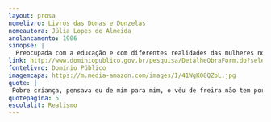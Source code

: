 ```yaml
---
layout: prosa
nomelivro: Livros das Donas e Donzelas
nomeautora: Júlia Lopes de Almeida
anolancamento: 1906
sinopse: |
  Preocupada com a educação e com diferentes realidades das mulheres no Brasil, Júlia Lopes de Almeida traz diversas crônicas protagonizadas por mulheres de sua época.
link: http://www.dominiopublico.gov.br/pesquisa/DetalheObraForm.do?select_action=&co_obra=16682
fontelivro: Domínio Público
imagemcapa: https://m.media-amazon.com/images/I/41WgK08QZoL.jpg
quote: |
 Pobre criança, pensava eu de mim para mim, o véu de freira não tem por certo a magia que ela espera... Se o mal de que ela sofre é esse que dizem, levá-lo- a consigo, que para a fatalidade do amor não há amuletos nem cilícios que valham. O convento excitará no principio a sua fantasia, vinculará a sua saudade, sem lhe trazer a pacificação, a vida saborosa, que é o preparo do Paraíso.
quotepagina: 5
escolalit: Realismo
---
```

